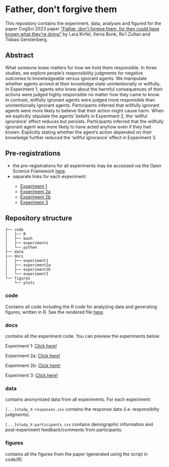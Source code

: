 # Father, don't forgive them

This repository contains the experiment, data, analyses and figured for the paper CogSci 2023 paper <a href="https://psyarxiv.com/a87xm/">"Father, don't forgive them, for they could have known what they're doing"</a> by Lara Kirfel, Xenia Bunk, Ro'i Zultan and Tobias Gerstenberg.

## Abstract

What someone knew matters for how we hold them responsible. In three studies, we explore people’s responsibility judgments for negative outcomes to knowledgeable versus ignorant agents. We manipulate whether agents arrived at their knowledge state unintentionally or willfully. In Experiment 1, agents who knew about the harmful consequences of their actions were judged highly responsible no matter how they came to know. In contrast, willfully ignorant agents were judged more responsible than unintentionally ignorant agents. Participants inferred that willfully ignorant agents were more likely to believe that their action might cause harm. When we explicitly stipulate the agents’ beliefs in Experiment 2, the ‘willful ignorance’ effect reduces but persists. Participants inferred that the willfully ignorant agent was more likely to have acted anyhow even if they had known. Explicitly stating whether the agent’s action depended on their knowledge further reduced the ‘willful ignorance’ effect in Experiment 3.

## Pre-registrations 

<ul>
  <li>the pre-registrations for all experiments may be accessed via the Open Science Framework <a href="https://osf.io/9tm3f/">here</a>.</li> 
  <li>separate links for each experiment:</li>
   <ul>
      <li><a href="https://osf.io/79f8m">Experiment 1</a></li>
      <li><a href="https://osf.io/8dmr4">Experiment 2a</a></li>
      <li><a href="https://osf.io/cnuqb">Experiment 2b</a></li>
      <li><a href="https://osf.io/qdkhc">Experiment 3</a></li>
    </ul>
</ul> 


## Repository structure 

```
├── code
│   ├── R
│   ├── bash
│   ├── experiments
│   └── python
├── data
├── docs
│   ├── experiment1
│   ├── experiment2a
│   ├── experiment2b
│   └── experiment3
└── figures
    └── plots
```

### code 

Contains all code including the R code for analyzing data and generating figures, written in R. 
See the rendered file <a href="https://cicl-stanford.github.io/father-dont-forgive/">here</a>.


### docs

contains all the experiment code. You can preview the experiments below:

Experiment 1: <a href="https://cicl-stanford.github.io/father-dont-forgive/experiment1/index.html?condition=1">Click here!</a>

Experiment 2a: <a href="https://cicl-stanford.github.io/father-dont-forgive/experiment2a/index.html?condition=1">Click here!</a>

Experiment 2b: <a href="https://cicl-stanford.github.io/father-dont-forgive/experiment2b/index.html?condition=1">Click here!</a>

Experiment 3: <a href="https://cicl-stanford.github.io/father-dont-forgive/experiment3/index.html?condition=1">Click here!</a>


### data 

contains anonymized data from all experiments. For each experiment:

<code>[...]study_X-responses.csv</code> contains the response data (i.e. responsibilty judgments).

<code>[...]study_X-participants.csv</code> contains demographic information and post-experiment feedback/comments from participants.

### figures 

contains all the figures from the paper (generated using the script in code/R).


